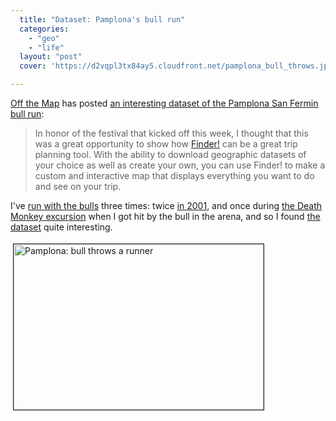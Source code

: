 ```yaml
---
  title: "Dataset: Pamplona's bull run"
  categories: 
    - "geo"
    - "life"
  layout: "post"
  cover: 'https://d2vqpl3tx84ay5.cloudfront.net/pamplona_bull_throws.jpg'

---
```

<p>
<a href="http://blog.fortiusone.com/">Off the Map</a> has posted <a href="http://blog.fortiusone.com/2008/07/11/dataset-of-the-day-running-of-the-bulls-at-san-fermines-build-your-own-tourist-map/">an interesting dataset of the Pamplona San Fermin bull run</a>:
</p><blockquote>
In honor of the festival that kicked off this week, I thought that this was a great opportunity to show how <a href="http://finder.geocommons.com/">Finder!</a> can be a great trip planning tool. With the ability to download geographic datasets of your choice as well as create your own, you can use Finder! to make a custom and interactive map that displays everything you want to do and see on your trip.
</blockquote><p>
I've <a href="http://en.wikipedia.org/wiki/Encierro">run with the bulls</a> three times: twice <a href="http://flickr.com/photos/bergie/sets/72157604038723975/">in 2001</a>, and once during <a href="http://www.deathmonkey.org/route/pamplona.html">the Death Monkey excursion</a> when I got hit by the bull in the arena, and so I found <a href="http://finder.geocommons.com/searches?query=bulls">the dataset</a> quite interesting.
</p><p>
<img src="https://d2vqpl3tx84ay5.cloudfront.net/pamplona_bull_throws.jpg" height="265" width="400" border="1" hspace="4" vspace="4" alt="Pamplona: bull throws a runner" title="Pamplona: bull throws a runner" /></p>
